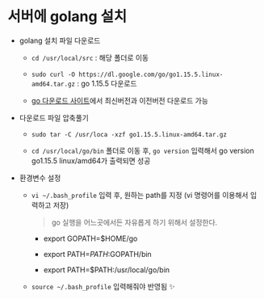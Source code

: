 # 서버에 golang 설치

+ golang 설치 파일 다운로드   

  + `cd /usr/local/src` : 해당 폴더로 이동    

  + `sudo curl -O https://dl.google.com/go/go1.15.5.linux-amd64.tar.gz` : go 1.15.5 다운로드
  + [go 다운로드 사이트](https://golang.org/dl/)에서 최신버전과 이전버전 다운로드 가능

+ 다운로드 파일 압축풀기
   + `sudo tar -C /usr/loca -xzf go1.15.5.linux-amd64.tar.gz`   

   + `cd /usr/local/go/bin` 폴더로 이동 후, `go version` 입력해서 go version go1.15.5 linux/amd64가 출력되면 성공

+ 환경변수 설정
   + `vi ~/.bash_profile` 입력 후, 원하는 path를 지정 (vi 명령어를 이용해서 입력하고 저장)
      > go 실행을 어느곳에서든 자유롭게 하기 위해서 설정한다. 

      + export GOPATH=$HOME/go   

      + export PATH=$PATH:$GOPATH/bin   

      + export PATH=$PATH:/usr/local/go/bin   

   + `source ~/.bash_profile` 입력해줘야 반영됨 ✨
